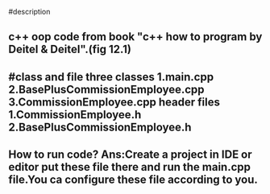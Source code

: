#description

c++ oop code from book "c++ how to program by Deitel & Deitel".(fig 12.1)
-----------------------------------------------------------------------
#class and file
three classes 
1.main.cpp         2.BasePlusCommissionEmployee.cpp            3.CommissionEmployee.cpp
header files
1.CommissionEmployee.h          2.BasePlusCommissionEmployee.h
----------------------------------------------------------------------------------
How to run code?
Ans:Create a project in IDE or editor put these file there and run the main.cpp file.You ca configure these file according to you.
------------------------------------------------------------------------
